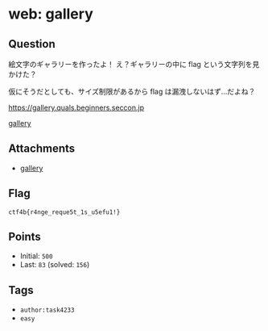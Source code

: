 # web: gallery
## Question
絵文字のギャラリーを作ったよ！ え？ギャラリーの中に flag という文字列を見かけた？

仮にそうだとしても、サイズ制限があるから flag は漏洩しないはず...だよね？

<https://gallery.quals.beginners.seccon.jp>

[gallery](files)

## Attachments
- [gallery](files)

## Flag
```
ctf4b{r4nge_reque5t_1s_u5efu1!}
```

## Points
- Initial: `500`
- Last: `83` (solved: `156`)

## Tags
- `author:task4233`
- `easy`
    
